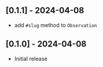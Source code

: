 ## [0.1.1] - 2024-04-08
- add `#slug` method to `Observation`

## [0.1.0] - 2024-04-08
- Initial release

